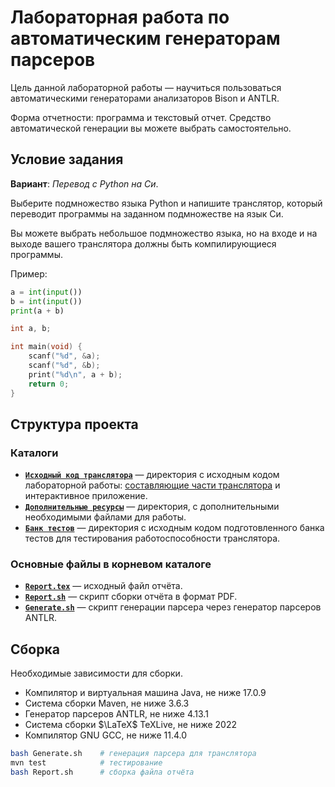 # Лабораторная работа по автоматическим генераторам парсеров

Цель данной лабораторной работы — научиться пользоваться автоматическими генераторами анализаторов Bison и ANTLR.

Форма отчетности: программа и текстовый отчет. Средство автоматической генерации вы можете выбрать самостоятельно.

## Условие задания

**Вариант**: *Перевод с Python на Си*.

Выберите подмножество языка Python и напишите транслятор, который переводит программы на заданном подмножестве на язык Си.

Вы можете выбрать небольшое подмножество языка, но на входе и на выходе вашего транслятора должны быть компилирующиеся программы.

Пример:

```python
a = int(input())
b = int(input())
print(a + b)
```

```c
int a, b;

int main(void) {
    scanf("%d", &a);
    scanf("%d", &b);
    print("%d\n", a + b);
    return 0;
}
```

## Структура проекта

### Каталоги

* [**`Исходный код транслятора`**](src/main/java/bakturin/lab3/) — директория с исходным кодом лабораторной работы: [составляющие части транслятора](src/main/java/bakturin/lab3/py2c/) и интерактивное приложение.
* [**`Дополнительные ресурсы`**](src/main/resources/) — директория, с дополнительными необходимыми файлами для работы.
* [**`Банк тестов`**](src/test/) — директория с исходным кодом подготовленного банка тестов для тестирования работоспособности транслятора.

### Основные файлы в корневом каталоге

* [**`Report.tex`**](Report.tex) — исходный файл отчёта.
* [**`Report.sh`**](Report.sh) — скрипт сборки отчёта в формат PDF.
* [**`Generate.sh`**](Generate.sh) — скрипт генерации парсера через генератор парсеров ANTLR.

## Сборка

Необходимые зависимости для сборки.

* Компилятор и виртуальная машина Java, не ниже 17.0.9
* Система сборки Maven, не ниже 3.6.3
* Генератор парсеров ANTLR, не ниже 4.13.1
* Система сборки $\LaTeX$ TeXLive, не ниже 2022
* Компилятор GNU GCC, не ниже 11.4.0

```bash
bash Generate.sh    # генерация парсера для транслятора
mvn test            # тестирование
bash Report.sh      # сборка файла отчёта
```
